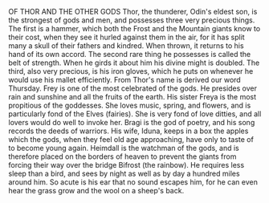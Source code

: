 OF THOR AND THE OTHER GODS
  Thor, the thunderer, Odin's eldest son, is the strongest of gods and
  men, and possesses three very precious things. The first is a
  hammer, which both the Frost and the Mountain giants know to their
  cost, when they see it hurled against them in the air, for it has
  split many a skull of their fathers and kindred. When thrown, it
  returns to his hand of its own accord. The second rare thing he
  possesses is called the belt of strength. When he girds it about him
  his divine might is doubled. The third, also very precious, is his
  iron gloves, which he puts on whenever he would use his mallet
  efficiently. From Thor's name is derived our word Thursday.
  Frey is one of the most celebrated of the gods. He presides over
  rain and sunshine and all the fruits of the earth. His sister Freya is
  the most propitious of the goddesses. She loves music, spring, and
  flowers, and is particularly fond of the Elves (fairies). She is
  very fond of love ditties, and all lovers would do well to invoke her.
  Bragi is the god of poetry, and his song records the deeds of
  warriors. His wife, Iduna, keeps in a box the apples which the gods,
  when they feel old age approaching, have only to taste of to become
  young again.
  Heimdall is the watchman of the gods, and is therefore placed on the
  borders of heaven to prevent the giants from forcing their way over
  the bridge Bifrost (the rainbow). He requires less sleep than a
  bird, and sees by night as well as by day a hundred miles around
  him. So acute is his ear that no sound escapes him, for he can even
  hear the grass grow and the wool on a sheep's back.